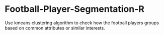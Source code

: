 # Football-Player-Segmentation-R
Use kmeans clustering algorithm to check how the football players groups based on  common attributes or similar interests.
